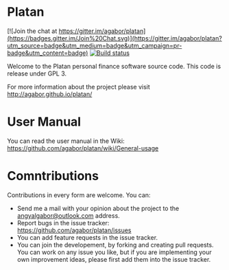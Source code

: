 Platan
======

[![Join the chat at https://gitter.im/agabor/platan](https://badges.gitter.im/Join%20Chat.svg)](https://gitter.im/agabor/platan?utm_source=badge&utm_medium=badge&utm_campaign=pr-badge&utm_content=badge)
[![Build status](https://ci.appveyor.com/api/projects/status/mwrd5jodt40291pe?svg=true)](https://ci.appveyor.com/project/agabor/platan)

Welcome to the Platan personal finance software source code. This code is release under GPL 3.

For more information about the project please visit http://agabor.github.io/platan/

User Manual
===========
You can read the user manual in the Wiki:
https://github.com/agabor/platan/wiki/General-usage

Comntributions
==============
Contributions in every form are welcome. You can:
* Send me a mail with your opinion about the project to the angyalgabor@outlook.com address.
* Report bugs in the issue tracker: https://github.com/agabor/platan/issues
* You can add feature requests in the issue tracker.
* You can join the developement, by forking and creating pull requests. You can work on any issue you like, but if you are implementing your own improvement ideas, please first add them into the issue tracker.
